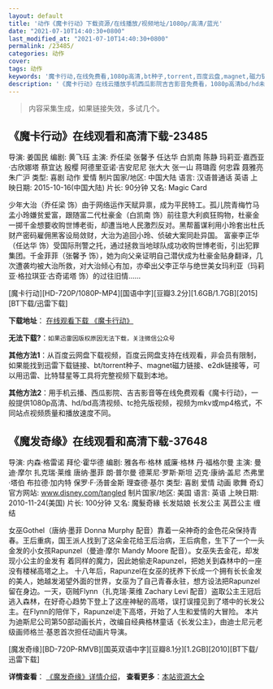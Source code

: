 ```yaml
---
layout: default
title: '动作《魔卡行动》下载资源/在线播放/视频地址/1080p/高清/蓝光'
date: "2021-07-10T14:40:30+0800"
last_modified_at: "2021-07-10T14:40:30+0800"
permalink: /23485/
categories: 动作
cover:
tags: 动作
keywords: '魔卡行动,在线免费看,1080p高清,bt种子,torrent,百度云盘,magnet,磁力链,迅雷下载资源'
description: '《魔卡行动》在线云播放手机西瓜影院吉吉影音免费看，1080p高清bd/hd未删减完整版和tc抢先枪版，mkv/mp4格式，附带bt/torrent种子、magnet/磁力链、百度云盘、网盘资源迅雷下载链接'
---
```


>内容采集生成，如果链接失效，多试几个。


## 《魔卡行动》在线观看和高清下载-23485

导演: 姜国民 编剧: 黄飞珏 主演: 乔任梁 张馨予 任达华 白凯南 陈静 玛莉亚·嘉西亚·古欣娜塔 蔡宜达 殷樱 阿德里亚诺·吉安尼尼 张大大 张一山 蒋璐霞 何忠霖 聂雅亮 朱广沪 类型: 喜剧 动作 爱情 制片国家/地区: 中国大陆 语言: 汉语普通话 英语 上映日期: 2015-10-16(中国大陆) 片长: 90分钟 又名: Magic Card

少年大治（乔任梁 饰）由于网络运作天赋异禀，成为平民特工。孤儿院青梅竹马孟小玲嫌贫爱富，跟随富二代杜豪金（白凯南 饰）前往意大利疯狂购物，杜豪金一掷千金想要收购世博老街，却遭当地人民激烈反对。黑帮蓄谋利用小玲套出杜氏财产密码雇佣黑客设局敛财，大治为追回小玲、侦破大案同赴异国。 富豪李正华（任达华 饰）受国际刑警之托，通过拯救当地球队成功收购世博老街，引出犯罪集团。千金菲菲（张馨予 饰），她为向父亲证明自己潜伏成为杜豪金贴身翻译，几次遭袭均被大治所救，对大治倾心有加，亦牵出父李正华与绝世美女玛利亚（玛莉亚·格拉琪亚·古奇诺塔 饰）的过往旧情……


[魔卡行动][HD-720P/1080P-MP4][国语中字][豆瓣3.2分][1.6GB/1.7GB][2015][BT下载/迅雷下载]

**下载地址**： [在线观看下载 《魔卡行动》](https://www.btdx8.com/torrent/magic_card_2015.html) 


**无法下载?**：`如果迅雷因版权原因无法下载，关注微信公众号 `

**其他方法1**：从百度云网盘下载视频，百度云网盘支持在线观看，非会员有限制，如果能找到迅雷下载链接、bt/torrent种子、magnet磁力链接、e2dk链接等，可以用迅雷、比特彗星等工具将完整视频下载到本地。

**其他方法2**：用手机云播、西瓜影院、吉吉影音等在线免费观看《魔卡行动》，一般提供1080p高清、hd/bd高清视频、tc抢先版视频，视频为mkv或mp4格式，不同站点视频质量和播放速度不同。


## 《魔发奇缘》在线观看和高清下载-37648

导演: 内森·格雷诺 拜伦·霍华德 编剧: 雅各布·格林 威廉·格林 丹·福格尔曼 主演: 曼迪·摩尔 扎克瑞·莱维 唐纳·墨菲 朗·普尔曼 德莱尼·罗斯·斯坦 迈克·康纳·盖尼 杰弗里·塔伯 布拉德·加内特 保罗·F·汤普金斯 理查德·基尔 类型: 喜剧 爱情 动画 歌舞 奇幻 官方网站: www.disney.com/tangled 制片国家/地区: 美国 语言: 英语 上映日期: 2010-11-24(美国) 片长: 100分钟 又名: 魔髮奇緣 长发姑娘 长发公主 莴苣公主 缠结

女巫Gothel（唐纳·墨菲 Donna Murphy 配音）靠着一朵神奇的金色花朵保持青春。王后重病，国王派人找到了这朵金花给王后治病，王后病愈，生下了一个一头金发的小女孩Rapunzel（曼迪·摩尔 Mandy Moore 配音）。女巫失去金花，却发现小公主的金发有 着同样的魔力，因此她偷走Rapunzel，把她关到森林中的一座没有楼梯高塔之上。 十八年后，Rapunzel在女巫的抚养下长成一个拥有长长金发的美人，她越发渴望外面的世界，女巫为了自己青春永驻，想方设法把Rapunzel留在身边。一天，窃贼Flynn（扎克瑞·莱维 Zachary Levi 配音）盗取公主王冠后逃入森林，在好奇心趋势下登上了这座神秘的高塔，误打误撞见到了塔中的长发公主。在Flynn的陪伴下，Rapunzel走下高塔，开始了人生和爱情的大冒险。 本片为迪斯尼公司第50部动画长片，改编自经典格林童话《长发公主》，由迪士尼元老级画师格兰·基恩首次担任动画片导演。


[魔发奇缘][BD-720P-RMVB][国英双语中字][豆瓣8.1分][1.2GB][2010][BT下载/迅雷下载]

**详情查看**： [《魔发奇缘》详情介绍](/movie/37648/)， **查看更多**：[本站资源大全](/movie/t/all/)

